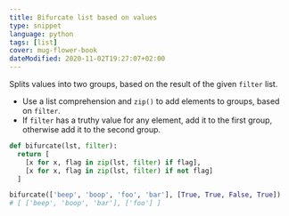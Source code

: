 ```yaml
---
title: Bifurcate list based on values
type: snippet
language: python
tags: [list]
cover: mug-flower-book
dateModified: 2020-11-02T19:27:07+02:00
---
```


Splits values into two groups, based on the result of the given `filter` list.

- Use a list comprehension and `zip()` to add elements to groups, based on `filter`.
- If `filter` has a truthy value for any element, add it to the first group, otherwise add it to the second group.

```py
def bifurcate(lst, filter):
  return [
    [x for x, flag in zip(lst, filter) if flag],
    [x for x, flag in zip(lst, filter) if not flag]
  ]
```

```py
bifurcate(['beep', 'boop', 'foo', 'bar'], [True, True, False, True])
# [ ['beep', 'boop', 'bar'], ['foo'] ]
```
